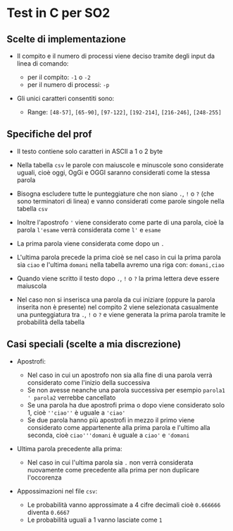# Test in C per SO2

## Scelte di implementazione
- Il compito e il numero di processi viene deciso tramite degli input da linea di comando:
    - per il compito: `-1` o `-2`
    - per il numero di processi: `-p`

- Gli unici caratteri consentiti sono:
    - Range: `[48-57]`, `[65-90]`, `[97-122]`, `[192-214]`, `[216-246]`, `[248-255]`


## Specifiche del prof
- Il testo contiene solo caratteri in ASCII a 1 o 2 byte

- Nella tabella `csv` le parole con maiuscole e minuscole sono considerate uguali, cioè oggi, OgGi e OGGI saranno considerati come la stessa parola

- Bisogna escludere tutte le punteggiature che non siano `.`, `!` o `?` (che sono terminatori di linea) e vanno considerati come parole singole nella tabella `csv`

- Inoltre l'apostrofo `'` viene considerato come parte di una parola, cioè la parola `l'esame` verrà considerata come `l'` e `esame`

- La prima parola viene considerata come dopo un `.`

- L'ultima parola precede la prima cioè se nel caso in cui la prima parola sia `ciao` e l'ultima `domani` nella tabella avremo una riga con: `domani,ciao`

- Quando viene scritto il testo dopo `.`, `!` o `?` la prima lettera deve essere maiuscola

- Nel caso non si inserisca una parola da cui iniziare (oppure la parola inserita non è presente) nel compito 2 viene selezionata casualmente una punteggiatura tra `.`, `!` o `?` e viene generata la prima parola tramite le probabilità della tabella

## Casi speciali (scelte a mia discrezione)

- Apostrofi:
    - Nel caso in cui un apostrofo non sia alla fine di una parola verrà considerato come l'inizio della successiva
    - Se non avesse neanche una parola successiva per esempio `parola1 ' parola2` verrebbe cancellato
    - Se una parola ha due apostrofi prima o dopo viene considerato solo 1, cioè `''ciao''` è uguale a `'ciao'`
    - Se due parola hanno più apostrofi in mezzo il primo viene considerato come appartenente alla prima parola e l'ultimo alla seconda, cioè `ciao'''domani` è uguale a `ciao'` e `'domani`

- Ultima parola precedente alla prima:
    - Nel caso in cui l'ultima parola sia `.` non verrà considerata nuovamente come precedente alla prima per non duplicare l'occorenza

- Appossimazioni nel file `csv`:
    - Le probabilità vanno approssimate a 4 cifre decimali cioè `0.666666` diventa `0.6667`
    - Le probabilità uguali a 1 vanno lasciate come `1`
